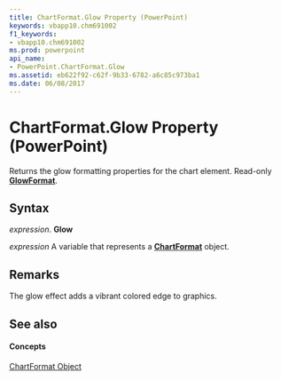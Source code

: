 ```yaml
---
title: ChartFormat.Glow Property (PowerPoint)
keywords: vbapp10.chm691002
f1_keywords:
- vbapp10.chm691002
ms.prod: powerpoint
api_name:
- PowerPoint.ChartFormat.Glow
ms.assetid: eb622f92-c62f-9b33-6782-a6c85c973ba1
ms.date: 06/08/2017
---
```



# ChartFormat.Glow Property (PowerPoint)

Returns the glow formatting properties for the chart element. Read-only  **[GlowFormat](http://msdn.microsoft.com/library/b89e2245-e3a4-4a8c-cd4f-86396ad71a5b%28Office.15%29.aspx)**.


## Syntax

 _expression_. **Glow**

 _expression_ A variable that represents a **[ChartFormat](PowerPoint.ChartFormat.md)** object.


## Remarks

The glow effect adds a vibrant colored edge to graphics. 


## See also


#### Concepts


[ChartFormat Object](PowerPoint.ChartFormat.md)

